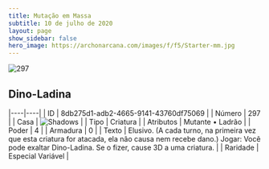 ```yaml
---
title: Mutação em Massa
subtitle: 10 de julho de 2020
layout: page
show_sidebar: false
hero_image: https://archonarcana.com/images/f/f5/Starter-mm.jpg
---
```


![297](https://cdn.keyforgegame.com/media/card_front/pt/479_297_WQC53559PM3M_pt.png)

## Dino-Ladina

|----|----|
| ID | 8db275d1-adb2-4665-9141-43760df75069 |
| Número | 297 |
| Casa | ![Shadows](https://archonarcana.com/images/thumb/e/ee/Shadows.png/22px-Shadows.png "Sombras") |
| Tipo | Criatura |
| Atributos | Mutante • Ladrão |
| Poder | 4 |
| Armadura | 0 |
| Texto | Elusivo. (A cada turno, na primeira vez que esta criatura for atacada, ela não causa nem recebe dano.) Jogar: Você pode exaltar Dino-Ladina. Se o fizer, cause 3D a uma criatura. |
| Raridade | Especial Variável |
